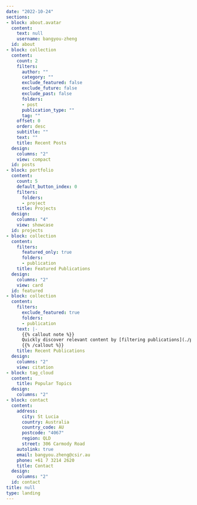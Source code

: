 ```yaml
---
date: "2022-10-24"
sections:
- block: about.avatar
  content:
    text: null
    username: bangyou-zheng
  id: about
- block: collection
  content:
    count: 2
    filters:
      author: ""
      category: ""
      exclude_featured: false
      exclude_future: false
      exclude_past: false
      folders:
      - post
      publication_type: ""
      tag: ""
    offset: 0
    order: desc
    subtitle: ""
    text: ""
    title: Recent Posts
  design:
    columns: "2"
    view: compact
  id: posts
- block: portfolio
  content:
    count: 5
    default_button_index: 0
    filters:
      folders:
      - project
    title: Projects
  design:
    columns: "4"
    view: showcase
  id: projects
- block: collection
  content:
    filters:
      featured_only: true
      folders:
      - publication
    title: Featured Publications
  design:
    columns: "2"
    view: card
  id: featured
- block: collection
  content:
    filters:
      exclude_featured: true
      folders:
      - publication
    text: |-
      {{% callout note %}}
      Quickly discover relevant content by [filtering publications](./publication/).
      {{% /callout %}}
    title: Recent Publications
  design:
    columns: "2"
    view: citation
- block: tag_cloud
  content:
    title: Popular Topics
  design:
    columns: "2"
- block: contact
  content:
    address:
      city: St Lucia
      country: Australia
      country_code: AU
      postcode: "4067"
      region: QLD
      street: 306 Carmody Road
    autolink: true
    email: bangyou.zheng@csir.au
    phone: +61 7 3214 2620
    title: Contact
  design:
    columns: "2"
  id: contact
title: null
type: landing
---
```

